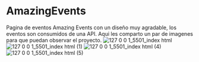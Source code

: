 # AmazingEvents
Pagina de eventos Amazing Events con un diseño muy agradable, los eventos son consumidos de una API.
Aqui les comparto un par de imagenes para que puedan observar el proyecto.
![127 0 0 1_5501_index html](https://user-images.githubusercontent.com/108957904/203436129-df4bb635-cc22-4699-9487-f90bc77ab337.png)
![127 0 0 1_5501_index html (1)](https://user-images.githubusercontent.com/108957904/203436199-9e6889a6-c00d-41f5-9930-e3ce08338217.png)
![127 0 0 1_5501_index html (4)](https://user-images.githubusercontent.com/108957904/203436942-835caf8e-53ef-4832-a7b0-adb440e54d52.png)
![127 0 0 1_5501_index html (5)](https://user-images.githubusercontent.com/108957904/203437198-5f68fcdb-e810-40da-b341-08f4e9fbd53b.png)
